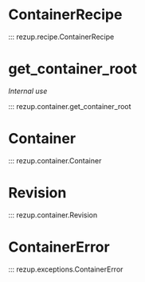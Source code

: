 
##

# ContainerRecipe

::: rezup.recipe.ContainerRecipe


# get_container_root

*Internal use*

::: rezup.container.get_container_root

# Container

::: rezup.container.Container

# Revision

::: rezup.container.Revision

# ContainerError

::: rezup.exceptions.ContainerError
